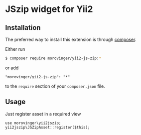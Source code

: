 # JSzip widget for Yii2

## Installation

The preferred way to install this extension is through [composer](http://getcomposer.org/download/).

Either run

```bash
$ composer require morovinger/yii2-js-zip:*
```

or add

```
"morovinger/yii2-js-zip": "*"
```

to the `require` section of your `composer.json` file.

## Usage
Just register asset in a required view
```
use morovinger\yii2jszip;
yii2jszip\JSZipAsset::register($this);
```